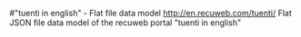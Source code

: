 #"tuenti in english" - Flat file data model
http://en.recuweb.com/tuenti/
Flat JSON file data model of the recuweb portal "tuenti in english"

